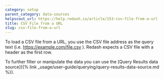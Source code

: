 ```yaml
---
category: setup
parent_category: data-sources
helpscout_url: https://help.redash.io/article/153-csv-file-from-a-url
title: CSV File from a URL
slug: csv-file-from-a-url
---
```

To load a CSV file from a URL, you use the CSV file address as the query text
(i.e. https://example.com/file.csv ). Redash expects a CSV file with a header
as the first row.

To further filter or manipulate the data you can use the [Query Results data
source]({% link _usage/user-guide/querying/query-results-data-source.md %}).

